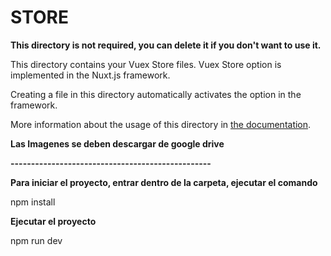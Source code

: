 # STORE

**This directory is not required, you can delete it if you don't want to use it.**

This directory contains your Vuex Store files.
Vuex Store option is implemented in the Nuxt.js framework.

Creating a file in this directory automatically activates the option in the framework.

More information about the usage of this directory in [the documentation](https://nuxtjs.org/guide/vuex-store).

**Las Imagenes se deben descargar de google drive**

**-------------------------------------------------**

**Para iniciar el proyecto, entrar dentro de la carpeta, ejecutar el comando**

npm install 

**Ejecutar el proyecto**

npm run dev
